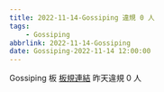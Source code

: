 ```yaml
---
title: 2022-11-14-Gossiping 違規 0 人
tags:
    - Gossiping
abbrlink: 2022-11-14-Gossiping
date: Gossiping-2022-11-14 12:00:00
---
```

Gossiping 板 [板規連結](https://www.ptt.cc/bbs/Gossiping/M.1637425085.A.07D.html)
昨天違規 0 人

